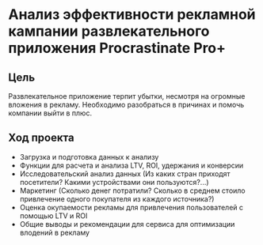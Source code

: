 # Анализ эффективности рекламной кампании развлекательного приложения Procrastinate Pro+

## Цель
Развлекательное приложение терпит убытки, несмотря на огромные вложения в рекламу. Необходимо разобраться в причинах и помочь компании выйти в плюс.

## Ход проекта

  * Загрузка и подготовка данных к анализу
  * Функции для расчета и анализа LTV, ROI, удержания и конверсии
  * Исследовательский анализ данных (Из каких стран приходят посетители? Какими устройствами они пользуются?...)
  * Маркетинг (Сколько денег потратили? Сколько в среднем стоило привлечение одного покупателя из каждого источника?)
  * Оценка окупаемости рекламы для привлечения пользователей с помощью LTV и ROI
  * Общие выводы и рекомендации для сервиса для оптимизации влодений в рекламу



